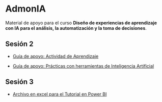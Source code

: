 # AdmonIA

Material de apoyo para el curso **Diseño de experiencias de aprendizaje con IA para el análisis, la automatización y la toma de decisiones**.

## Sesión 2
- [Guía de apoyo: Actividad de Aprendizaje](https://colab.research.google.com/github/FerneyOAmaya/AdmonIA/blob/main/ActividadAprendizaje.ipynb)

- [Guía de apoyo: Prácticas con herramientas de Inteligencia Artificial](https://colab.research.google.com/github/FerneyOAmaya/AdmonIA/blob/main/HerramientasIA.ipynb)

## Sesión 3
- [Archivo en excel para el Tutorial en Power BI](https://github.com/FerneyOAmaya/AdmonIA/blob/main/FinancialSample.xlsx)
